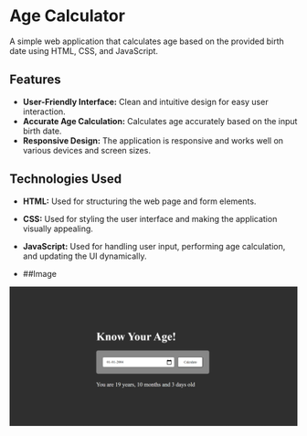 # Age Calculator

A simple web application that calculates age based on the provided birth date using HTML, CSS, and JavaScript.

## Features

- **User-Friendly Interface:** Clean and intuitive design for easy user interaction.
- **Accurate Age Calculation:** Calculates age accurately based on the input birth date.
- **Responsive Design:** The application is responsive and works well on various devices and screen sizes.

## Technologies Used

- **HTML:** Used for structuring the web page and form elements.
- **CSS:** Used for styling the user interface and making the application visually appealing.
- **JavaScript:** Used for handling user input, performing age calculation, and updating the UI dynamically.

- ##Image

![Image](https://github.com/alfiyafatima09/Age-Calculator/blob/master/Age_calculator%20img.png)



